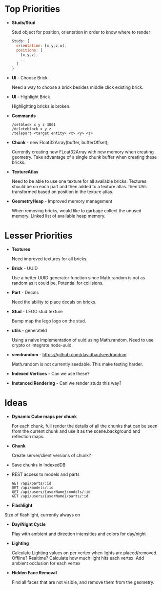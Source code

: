 # Top Priorities

* <b>Studs/Stud</b>

  Stud object for position, orientation in order to know where to render

    ```javascript
    Studs: {
      orientation: [x,y,z,w],
      positions: [
        [x,y,z],
        ...
      ]
    }
    ```

* <b>UI</b> - Choose Brick

  Need a way to choose a brick besides middle click existing brick.

* <b>UI</b> - Highlight Brick

  Highlighting bricks is broken.

* <b>Commands</b>

      /setblock x y z 3001
      /deleteblock x y z
      /teleport <target entity> <x> <y> <z>

* <b>Chunk</b> - new Float32Array(buffer, bufferOffset);</b>

  Currently creating new FLoat32Array with new memory when creating geometry. Take advantage of a single chunk buffer when creating these bricks.

* <b>TextureAtlas</b>

  Need to be able to use one texture for all available bricks. Textures should be on each part and then added to a texture atlas. then UVs transformed based on position in the texture atlas.

* <b>GeometryHeap</b> - Improved memory management

  When removing bricks, would like to garbage collect the unused memory.  Linked list of available heap memory.

# Lesser Priorities

* <b>Textures</b>

  Need improved textures for all bricks.

* <b>Brick</b> - UUID

  Use a better UUID generator function since Math.random is not as random as it could be. Potential for collisions.

* <b>Part</b> - Decals

  Need the ability to place decals on bricks.

* <b>Stud</b> - LEGO stud texture

  Bump map the lego logo on the stud.

* <b>utils</b> - generateId

  Using a naive implementation of uuid using Math.random.  Need to use crypto or integrate node-uuid.

* <b>seedrandom</b> - https://github.com/davidbau/seedrandom

  Math.random is not currently seedable. This make testing harder.

* <b>Indexed Vertices</b> - Can we use these?

* <b>Instanced Rendering</b> - Can we render studs this way?

# Ideas

* <b>Dynamic Cube maps per chunk</b>

  For each chunk, full render the details of all the chunks that can be seen from the current chunk and use it as the scene.background and reflection maps.

* <b>Chunk</b>

  Create server/client versions of chunk?

* Save chunks in IndexedDB

* REST access to models and parts

  ```
  GET /api/parts/:id
  GET /api/models/:id
  GET /api/users/{userName}/models/:id
  GET /api/users/{userName}/parts/:id
  ```

* <b>Flashlight</b>

 Size of flashlight, currently always on

* <b>Day/Night Cycle</b>

  Play with ambient and direction intensities and colors for day/night

* <b>Lighting</b>

  Calculate Lighting values on per vertex when lights are placed/removed.  Offline? Realtime?
  Calculate how much light hits each vertex.
  Add ambient occlusion for each vertex

* <b>Hidden Face Removal</b>

  Find all faces that are not visible, and remove them from the geometry.
